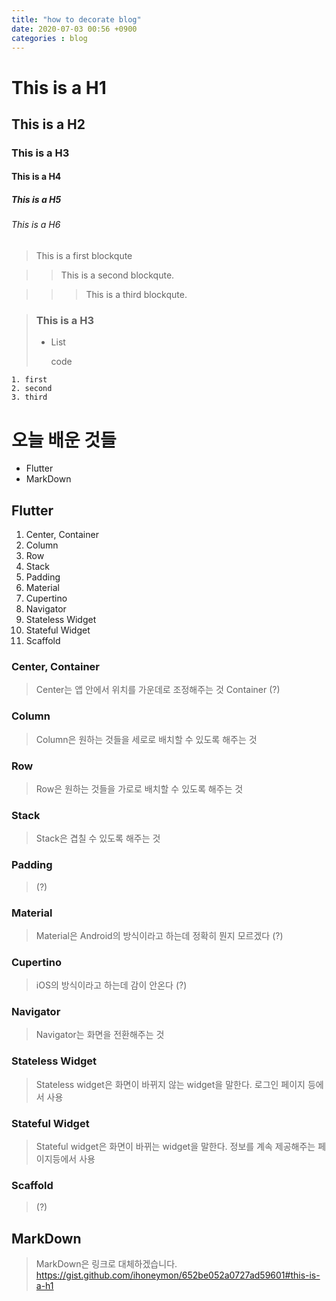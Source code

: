 ```yaml
---
title: "how to decorate blog"
date: 2020-07-03 00:56 +0900
categories : blog
---
```


# This is a H1
## This is a H2
### This is a H3
#### This is a H4
##### This is a H5
###### This is a H6

> This is a first blockqute

>> This is a second blockqute.

>>> This is a third blockqute.

> ### This is a H3
> + List
>
> 	code

	1. first
	2. second
	3. third

# 오늘 배운 것들

+ Flutter
+ MarkDown

## Flutter

1. Center, Container
1. Column
1. Row
1. Stack
1. Padding
1. Material
1. Cupertino
1. Navigator
1. Stateless Widget
1. Stateful Widget
1. Scaffold

### Center, Container

> Center는 앱 안에서 위치를 가운데로 조정해주는 것
> Container (?)


### Column

> Column은 원하는 것들을 세로로 배치할 수 있도록 해주는 것

### Row

> Row은 원하는 것들을 가로로 배치할 수 있도록 해주는 것

### Stack

> Stack은 겹칠 수 있도록 해주는 것

### Padding

> (?)

### Material

> Material은 Android의 방식이라고 하는데 정확히 뭔지 모르겠다 (?)

### Cupertino

> iOS의 방식이라고 하는데 감이 안온다 (?)

### Navigator

> Navigator는 화면을 전환해주는 것

### Stateless Widget

> Stateless widget은 화면이 바뀌지 않는 widget을 말한다.
> 로그인 페이지 등에서 사용

### Stateful Widget

> Stateful widget은 화면이 바뀌는 widget을 말한다.
> 정보를 계속 제공해주는 페이지등에서 사용

### Scaffold

> (?)

## MarkDown

> MarkDown은 링크로 대체하겠습니다.
> https://gist.github.com/ihoneymon/652be052a0727ad59601#this-is-a-h1
